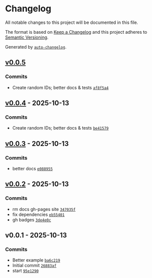 # Changelog

All notable changes to this project will be documented in this file.

The format is based on [Keep a Changelog](https://keepachangelog.com/en/1.0.0/)
and this project adheres to [Semantic Versioning](https://semver.org/spec/v2.0.0.html).

Generated by [`auto-changelog`](https://github.com/CookPete/auto-changelog).

## [v0.0.5](https://github.com/substrate-system/frost-dkg/compare/v0.0.4...v0.0.5)

### Commits

- Create random IDs; better docs & tests [`af8f5a4`](https://github.com/substrate-system/frost-dkg/commit/af8f5a46be107f19fbe43ee50f67e6adbe96f98b)

## [v0.0.4](https://github.com/substrate-system/frost-dkg/compare/v0.0.3...v0.0.4) - 2025-10-13

### Commits

- Create random IDs; better docs & tests [`be41579`](https://github.com/substrate-system/frost-dkg/commit/be41579e0ae6d373243e8a1c87a0136586580831)

## [v0.0.3](https://github.com/substrate-system/frost-dkg/compare/v0.0.2...v0.0.3) - 2025-10-13

### Commits

- better docs [`e088955`](https://github.com/substrate-system/frost-dkg/commit/e08895552ba1c0f6d307c63a1d3c87a8768a27f5)

## [v0.0.2](https://github.com/substrate-system/frost-dkg/compare/v0.0.1...v0.0.2) - 2025-10-13

### Commits

- rm docs gh-pages site [`347035f`](https://github.com/substrate-system/frost-dkg/commit/347035f57e5c5dc7ca913ca5b4407b8d5325ca83)
- fix dependencies [`eb55401`](https://github.com/substrate-system/frost-dkg/commit/eb55401bed78f6efc458500daab5082317774c06)
- gh badges [`3de4e0c`](https://github.com/substrate-system/frost-dkg/commit/3de4e0c55f3c341d1432f2ab6181d096cebb6385)

## v0.0.1 - 2025-10-13

### Commits

- Better example [`ba6c219`](https://github.com/substrate-system/frost-dkg/commit/ba6c219ee95bbe257c09f5c6b1966aef3dce86eb)
- Initial commit [`26883af`](https://github.com/substrate-system/frost-dkg/commit/26883af88bb4c6979ba446b08515c1f635ee1913)
- start [`95e1290`](https://github.com/substrate-system/frost-dkg/commit/95e1290eba872f473df8d16c0b3f8ea5f1ca8d71)
